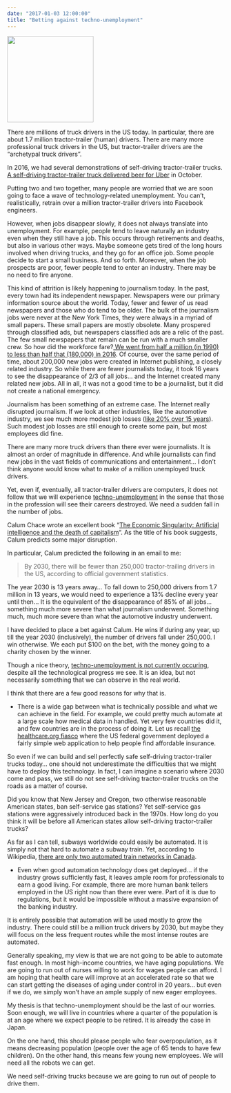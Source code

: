 ```yaml
---
date: "2017-01-03 12:00:00"
title: "Betting against techno-unemployment"
---
```



<a href="https://www.amazon.com/Economic-Singularity-Artificial-intelligence-capitalism/dp/099321164X/"><img decoding="async" src="https://www.singularityweblog.com/wp-content/uploads/2016/07/The_Economic_Singularity_Cover.jpg" width="200px" /></a>

There are millions of truck drivers in the US today. In particular, there are about 1.7 million tractor-trailer (human) drivers. There are many more professional truck drivers in the US, but tractor-trailer drivers are the &ldquo;archetypal truck drivers&rdquo;.

In 2016, we had several demonstrations of self-driving tractor-trailer trucks. [A self-driving tractor-trailer truck delivered beer for Uber](https://www.bloomberg.com/news/articles/2016-10-25/uber-self-driving-truck-packed-with-budweiser-makes-first-delivery-in-colorado) in October.

Putting two and two together, many people are worried that we are soon going to face a wave of technology-related unemployment. You can&rsquo;t, realistically, retrain over a million tractor-trailer drivers into Facebook engineers.

However, when jobs disappear slowly, it does not always translate into unemployment. For example, people tend to leave naturally an industry even when they still have a job. This occurs through retirements and deaths, but also in various other ways. Maybe someone gets tired of the long hours involved when driving trucks, and they go for an office job. Some people decide to start a small business. And so forth. Moreover, when the job prospects are poor, fewer people tend to enter an industry. There may be no need to fire anyone.

This kind of attrition is likely happening to journalism today. In the past, every town had its independent newspaper. Newspapers were our primary information source about the world. Today, fewer and fewer of us read newspapers and those who do tend to be older. The bulk of the journalism jobs were never at the New York Times, they were always in a myriad of small papers. These small papers are mostly obsolete. Many prospered through classified ads, but newspapers classified ads are a relic of the past. The few small newspapers that remain can be run with a much smaller crew. So how did the workforce fare?[ We went from half a million (in 1990) to less than half that (180,000) in 2016](https://www.bls.gov/opub/ted/2016/employment-trends-in-newspaper-publishing-and-other-media-1990-2016.htm). Of course, over the same period of time, about 200,000 new jobs were created in Internet publishing, a closely related industry. So while there are fewer journalists today, it took 16 years to see the disappearance of 2/3 of all jobs&hellip; and the Internet created many related new jobs. All in all, it was not a good time to be a journalist, but it did not create a national emergency.

Journalism has been something of an extreme case. The Internet really disrupted journalism. If we look at other industries, like the automotive industry, we see much more modest job losses ([like 20% over 15 years](http://digitalcommons.ilr.cornell.edu/cgi/viewcontent.cgi?article=1671&#038;context=key_workplace)). Such modest job losses are still enough to create some pain, but most employees did fine.

There are many more truck drivers than there ever were journalists. It is almost an order of magnitude in difference. And while journalists can find new jobs in the vast fields of communications and entertainment&hellip; I don&rsquo;t think anyone would know what to make of a million unemployed truck drivers.

Yet, even if, eventually, all tractor-trailer drivers are computers, it does not follow that we will experience [techno-unemployment](https://en.wikipedia.org/wiki/Technological_unemployment) in the sense that those in the profession will see their careers destroyed. We need a sudden fall in the number of jobs.

Calum Chace wrote an excellent book &ldquo;[The Economic Singularity: Artificial intelligence and the death of capitalism](https://www.amazon.com/Economic-Singularity-Artificial-intelligence-capitalism/dp/099321164X/)&ldquo;. As the title of his book suggests, Calum predicts some major disruption. 

In particular, Calum predicted the following in an email to me:

> By 2030, there will be fewer than 250,000 tractor-trailing drivers in the US, according to official government statistics. 


The year 2030 is 13 years away&hellip; To fall down to 250,000 drivers from 1.7 million in 13 years, we would need to experience a 13% decline every year until then&hellip; It is the equivalent of the disappearance of 85% of all jobs&hellip; something much more severe than what journalism underwent. Something much, much more severe than what the automotive industry underwent.

I have decided to place a bet against Calum. He wins if during any year, up till the year 2030 (inclusively), the number of drivers fall under 250,000. I win otherwise. We each put $100 on the bet, with the money going to a charity chosen by the winner.

Though a nice theory, [techno-unemployment is not currently occuring](/lemire/blog/2016/12/26/the-threat-of-technological-unemployment/), despite all the technological progress we see. It is an idea, but not necessarily something that we can observe in the real world.

I think that there are a few good reasons for why that is.

- There is a wide gap between what is technically possible and what we can achieve in the field. For example, we could pretty much automate at a large scale how medical data in handled. Yet very few countries did it, and few countries are in the process of doing it. Let us recall [the healthcare.org fiasco](https://en.wikipedia.org/wiki/HealthCare.gov) where the US federal government deployed a fairly simple web application to help people find affordable insurance.

So even if we can build and sell perfectly safe self-driving tractor-trailer trucks today&hellip; one should not underestimate the difficulties that we might have to deploy this technology. In fact, I can imagine a scenario where 2030 come and pass, we still do not see self-driving tractor-trailer trucks on the roads as a matter of course.

Did you know that New Jersey and Oregon, two otherwise reasonable American states, ban self-service gas stations? Yet self-service gas stations were aggressively introduced back in the 1970s. How long do you think it will be before all American states allow self-driving tractor-trailer trucks? 

As far as I can tell, subways worldwide could easily be automated. It is simply not that hard to automate a subway train. Yet, according to Wikipedia, [there are only two automated train networks in Canada](https://en.wikipedia.org/wiki/List_of_automated_urban_metro_subway_systems#North_America).
- Even when good automation technology does get deployed&hellip; if the industry grows sufficiently fast, it leaves ample room for professionals to earn a good living. For example, there are more human bank tellers employed in the US right now than there ever were. Part of it is due to regulations, but it would be impossible without a massive expansion of the banking industry.

It is entirely possible that automation will be used mostly to grow the industry. There could still be a million truck drivers by 2030, but maybe they will focus on the less frequent routes while the most intense routes are automated.


Generally speaking, my view is that we are not going to be able to automate fast enough. In most high-income countries, we have aging populations. We are going to run out of nurses willing to work for wages people can afford. I am hoping that health care will improve at an accelerated rate so that we can start getting the diseases of aging under control in 20 years&hellip; but even if we do, we simply won&rsquo;t have an ample supply of new eager employees.

My thesis is that techno-unemployment should be the last of our worries. Soon enough, we will live in countries where a quarter of the population is at an age where we expect people to be retired. It is already the case in Japan.

On the one hand, this should please people who fear overpopulation, as it means decreasing population (people over the age of 65 tends to have few children). On the other hand, this means few young new employees. We will need all the robots we can get.

We need self-driving trucks because we are going to run out of people to drive them. 

